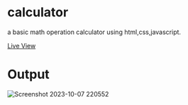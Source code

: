 # calculator
a  basic math operation calculator using html,css,javascript.


[Live View](https://khatuasunil.github.io/corrency_converter/)
# Output

![Screenshot 2023-10-07 220552](https://github.com/khatuasunil/calculator/assets/110319051/8dcf665d-c060-4e9b-8185-f23970cf9fde)
